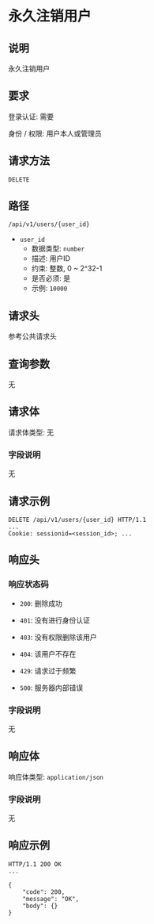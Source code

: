 # 永久注销用户

## 说明

永久注销用户

## 要求

登录认证: 需要

身份 / 权限: 用户本人或管理员

## 请求方法

`DELETE`

## 路径

`/api/v1/users/{user_id}`

- `user_id`
    - 数据类型: `number`
    - 描述: 用户ID
    - 约束: 整数, 0 ~ 2^32-1
    - 是否必须: 是
    - 示例: `10000`

## 请求头

参考公共请求头

## 查询参数

无

## 请求体

请求体类型: 无

### 字段说明

无

## 请求示例

```
DELETE /api/v1/users/{user_id} HTTP/1.1
...
Cookie: sessionid=<session_id>; ...
```

## 响应头

### 响应状态码

- `200`: 删除成功

- `401`: 没有进行身份认证

- `403`: 没有权限删除该用户

- `404`: 该用户不存在

- `429`: 请求过于频繁

- `500`: 服务器内部错误

### 字段说明

无

## 响应体

响应体类型: `application/json`

### 字段说明

无

## 响应示例

```
HTTP/1.1 200 OK
...

{
    "code": 200,
    "message": "OK",
    "body": {}
}
```